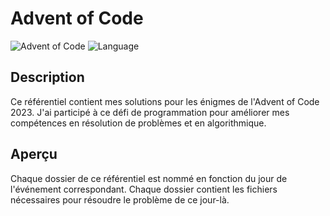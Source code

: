 # Advent of Code

![Advent of Code](https://img.shields.io/badge/Advent%20of%20Code-2023-brightgreen)
![Language](https://img.shields.io/badge/Language-Typescript-blue)

## Description

Ce référentiel contient mes solutions pour les énigmes de l'Advent of Code 2023. J'ai participé à ce défi de programmation pour améliorer mes compétences en résolution de problèmes et en algorithmique.

## Aperçu

Chaque dossier de ce référentiel est nommé en fonction du jour de l'événement correspondant. Chaque dossier contient les fichiers nécessaires pour résoudre le problème de ce jour-là.

